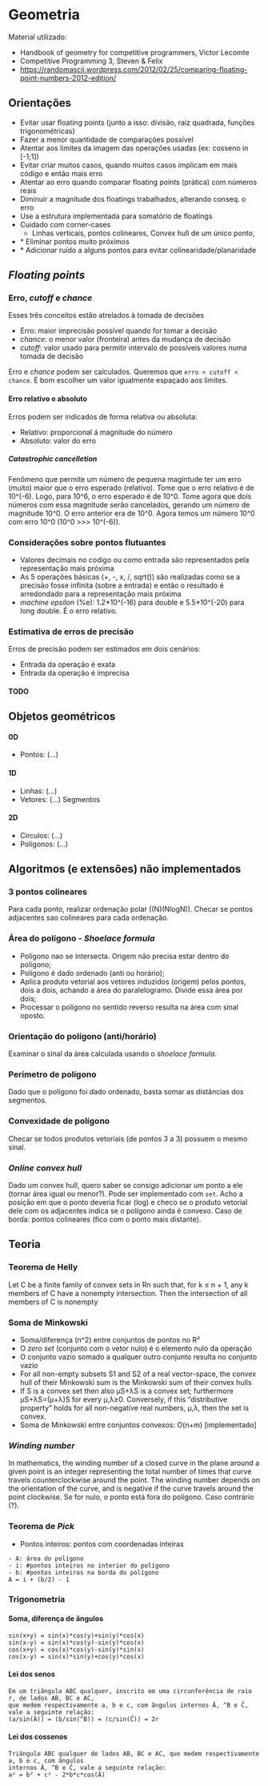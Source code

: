 # Geometria
Material utilizado:
- Handbook of geometry for competitive programmers, Victor Lecomte
- Competitive Programming 3, Steven & Felix
- https://randomascii.wordpress.com/2012/02/25/comparing-floating-point-numbers-2012-edition/
## Orientações
- Evitar usar floating points (junto a isso: divisão, raiz quadrada, funções trigonométricas)
- Fazer a menor quantidade de comparações possível
- Atentar aos limites da imagem das operações usadas (ex: cosseno in [-1;1])
- Evitar criar muitos casos, quando muitos casos implicam em mais código e então mais erro
- Atentar ao erro quando comparar floating points (prática) com números reais
- Diminuir a magnitude dos floatings trabalhados, alterando conseq. o erro
- Use a estrutura implementada para somatório de floatings
- Cuidado com corner-cases
  - Linhas verticais, pontos colineares, Convex hull de um único ponto, 
- \* Eliminar pontos muito próximos
- \* Adicionar ruído a alguns pontos para evitar colinearidade/planaridade

## *Floating points*
### Erro, *cutoff* e *chance*
Esses três conceitos estão atrelados à tomada de decisões
- Erro: maior imprecisão possível quando for tomar a decisão
- *chance*: o menor valor (fronteira) antes da mudança de decisão
- *cutoff*: valor usado para permitir intervalo de possíveis valores numa tomada de decisão

Erro e *chance* podem ser calculados. Queremos que `erro < cutoff < chance`. É bom escolher um valor igualmente espaçado aos limites.

#### Erro relativo e absoluto
Erros podem ser indicados de forma relativa ou absoluta:
- Relativo: proporcional á magnitude do número
- Absoluto: valor do erro

##### *Catastrophic cancelletion*
Fenômeno que permite um número de pequena magintude ter um erro (muito) maior que o erro esperado (relativo). Tome que o erro relativo é de 10^(-6). Logo, para 10^6, o erro esperado é de 10^0. Tome agora que dois números com essa magnitude serão cancelados, gerando um número de magnitude 10^0. O erro anterior era de 10^0. Agora temos um número 10^0 com erro 10^0 (10^0 >>> 10^(-6)).

### Considerações sobre pontos flutuantes
- Valores decimais no codigo ou como entrada são representados pela representação mais próxima
- As 5 operações básicas (+, -, x, /, sqrt()) são realizadas como se a precisão fosse infinita (sobre a entrada) e então o resultado é arredondado para a representação mais próxima
- *machine epsilon* (%e): 1.2\*10^(-16) para double e 5.5\*10^(-20) para long double. É o erro relativo.

### Estimativa de erros de precisão 
Erros de precisão podem ser estimados em dois cenários:
- Entrada da operação é exata
- Entrada da operação é imprecisa

#### TODO

## Objetos geométricos
#### 0D
- Pontos: (...)
#### 1D
- Linhas: (...)
- Vetores: (...)
Segmentos
#### 2D
- Circulos: (...)
- Poligonos: (...)

## Algoritmos (e extensões) não implementados
### 3 pontos colineares
Para cada ponto, realizar ordenação polar ((N)(NlogN)). Checar se pontos adjacentes sao colineares para cada ordenação.
### Área do polígono - *Shoelace formula*
- Polígono nao se intersecta. Origem não precisa estar dentro do polígono;
- Polígono é dado ordenado (anti ou horário);
- Aplica produto vetorial aos vetores induzidos (origem) pelos pontos, dois a dois, achando a área do paralelogramo. Divide essa área por dois;
- Processar o polígono no sentido reverso resulta na área com sinal oposto.
### Orientação do polígono (anti/horário)
Examinar o sinal da área calculada usando o *shoelace formula*.
### Perímetro de polígono
Dado que o polígono foi dado ordenado, basta somar as distâncias dos segmentos.
### Convexidade de polígono
Checar se todos produtos vetoriais (de pontos 3 a 3) possuem o mesmo sinal.
### *Online convex hull*
Dado um convex hull, quero saber se consigo adicionar um ponto a ele (tornar área igual ou menor?). Pode ser implementado com `set`. Acho a posição em que o ponto deveria ficar (log) e checo se o produto vetorial dele com os adjacentes indica se o polígono ainda é convexo. Caso de borda: pontos colineares (fico com o ponto mais distante).

## Teoria
### Teorema de Helly
Let C be a finite family of convex sets in Rn such that, for k ≤ n + 1, any k members of C have a nonempty intersection. Then the intersection of all members of C is nonempty
### Soma de Minkowski
- Soma/diferença (n^2) entre conjuntos de pontos no R²
- O *zero set* (conjunto com o vetor nulo) é o elemento nulo da operação
- O conjunto vazio somado a qualquer outro conjunto resulta no conjunto vazio
- For all non-empty subsets S1 and S2 of a real vector-space, the convex hull of their Minkowski sum is the Minkowski sum of their convex hulls
- If S is a convex set then also μS+λS is a convex set; furthermore μS+λS=(μ+λ)S for every μ,λ≥0. Conversely, if this “distributive property” holds for all non-negative real numbers, μ,λ, then the set is convex.
- Soma de Minkowski entre conjuntos convexos: O(n+m) [implementado]
### *Winding number*
In mathematics, the winding number of a closed curve in the plane around a given point is an integer representing the total number of times that curve travels counterclockwise around the point. The winding number depends on the orientation of the curve, and is negative if the curve travels around the point clockwise.
Se for nulo, o ponto está fora do polígono. Caso contrário (?).
### Teorema de *Pick*
- Pontos inteiros: pontos com coordenadas inteiras
```
- A: área do polígono
- i: #pontos inteiros no interior do polígono
- b: #pontos inteiros na borda do polígono
A = i + (b/2) - 1
```
### Trigonometria
#### Soma, diferença de ângulos
```
sin(x+y) = sin(x)*cos(y)+sin(y)*cos(x)
sin(x-y) = sin(x)*cos(y)-sin(y)*cos(x)
cos(x+y) = cos(x)*cos(y)-sin(y)*sin(x)
cos(x-y) = sin(x)*sin(y)+cos(y)*cos(x)
```
#### Lei dos senos
```
Em um triângulo ABC qualquer, inscrito em uma circunferência de raio r, de lados AB, BC e AC,
que medem respectivamente a, b e c, com ângulos internos Â, ^B e Ĉ, vale a seguinte relação:
(a/sin(Â)) = (b/sin(^B)) = (c/sin(Ĉ)) = 2r
```
#### Lei dos cossenos
```
Triângulo ABC qualquer de lados AB, BC e AC, que medem respectivamente a, b e c, com ângulos
internos Â, ^B e Ĉ, vale a seguinte relação:
a² = b² + c² - 2*b*c*cos(Â)
```
